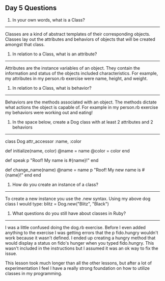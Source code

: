 ## Day 5 Questions

1. In your own words, what is a Class?
- - -
Classes are a kind of abstract templates of their corresponding objects. Classes lay out the attributes and behaviors of objects that will be created amongst that class.

1. In relation to a Class, what is an attribute?
- - -
Attributes are the instance variables of an object. They contain the information and status of the objects included characteristics. For example, my attributes in my person.rb exercise were name, height, and weight.

1. In relation to a Class, what is behavior?
- - -
Behaviors are the methods associated with an object. The methods dictate what actions  the object is capable of. For example in my person.rb exercise my behaviors were working out and eating!

1. In the space below, create a Dog class with at least 2 attributes and 2 behaviors
- - -
class Dog
attr_accessor :name, :color

  def initialize(name, color)
  @name = name
  @color = color
  end

  def speak
  p "Roof! My name is #{name}!"
  end

  def change_name(name)
  @name = name
  p "Roof! My new name is #{name}!"
  end
end

1. How do you create an instance of a class?
- - -
To create a new instance you use the .new syntax.
Using my above dog class I would type:
blitz = Dog.new("Blitz", "Black")

1. What questions do you still have about classes in Ruby?
- - -
I was a little confused doing the dog.rb exercise. Before I even added anything to the exercise I was getting errors that the p fido.hungry wouldn't work because it wasn't defined. I ended up creating a hungry method that would display a status on fido's hunger when you typed fido.hungry. This wasn't included in the instructions but I assumed it was an ok way to fix the issue.

This lesson took much longer than all the other lessons, but after a lot of experimentation I feel I have a really strong foundation on how to utilize classes in my programming.
